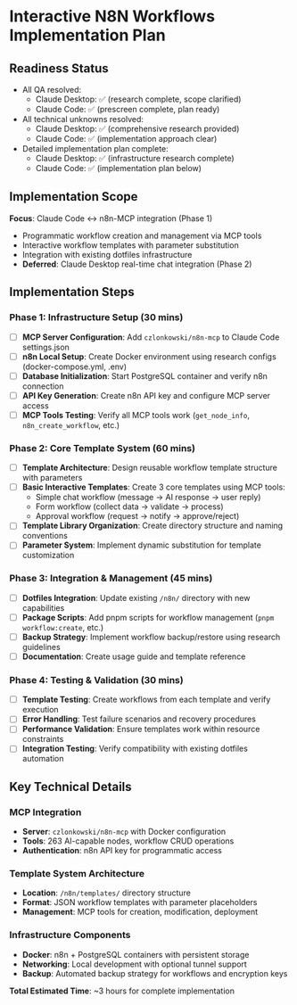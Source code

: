 # Interactive N8N Workflows Implementation Plan

## Readiness Status

- All QA resolved:
    - Claude Desktop: ✅ (research complete, scope clarified)
    - Claude Code: ✅ (prescreen complete, plan ready)
- All technical unknowns resolved:
    - Claude Desktop: ✅ (comprehensive research provided)
    - Claude Code: ✅ (implementation approach clear)
- Detailed implementation plan complete:
    - Claude Desktop: ✅ (infrastructure research complete)
    - Claude Code: ✅ (implementation plan below)

## Implementation Scope

**Focus**: Claude Code ↔ n8n-MCP integration (Phase 1)
- Programmatic workflow creation and management via MCP tools
- Interactive workflow templates with parameter substitution  
- Integration with existing dotfiles infrastructure
- **Deferred**: Claude Desktop real-time chat integration (Phase 2)

## Implementation Steps

### Phase 1: Infrastructure Setup (30 mins)

- [ ] **MCP Server Configuration**: Add `czlonkowski/n8n-mcp` to Claude Code settings.json
- [ ] **n8n Local Setup**: Create Docker environment using research configs (docker-compose.yml, .env)
- [ ] **Database Initialization**: Start PostgreSQL container and verify n8n connection
- [ ] **API Key Generation**: Create n8n API key and configure MCP server access
- [ ] **MCP Tools Testing**: Verify all MCP tools work (`get_node_info`, `n8n_create_workflow`, etc.)

### Phase 2: Core Template System (60 mins)

- [ ] **Template Architecture**: Design reusable workflow template structure with parameters
- [ ] **Basic Interactive Templates**: Create 3 core templates using MCP tools:
  - Simple chat workflow (message → AI response → user reply)
  - Form workflow (collect data → validate → process)
  - Approval workflow (request → notify → approve/reject)
- [ ] **Template Library Organization**: Create directory structure and naming conventions
- [ ] **Parameter System**: Implement dynamic substitution for template customization

### Phase 3: Integration & Management (45 mins)

- [ ] **Dotfiles Integration**: Update existing `/n8n/` directory with new capabilities
- [ ] **Package Scripts**: Add pnpm scripts for workflow management (`pnpm workflow:create`, etc.)
- [ ] **Backup Strategy**: Implement workflow backup/restore using research guidelines
- [ ] **Documentation**: Create usage guide and template reference

### Phase 4: Testing & Validation (30 mins)

- [ ] **Template Testing**: Create workflows from each template and verify execution
- [ ] **Error Handling**: Test failure scenarios and recovery procedures
- [ ] **Performance Validation**: Ensure templates work within resource constraints
- [ ] **Integration Testing**: Verify compatibility with existing dotfiles automation

## Key Technical Details

### MCP Integration
- **Server**: `czlonkowski/n8n-mcp` with Docker configuration
- **Tools**: 263 AI-capable nodes, workflow CRUD operations
- **Authentication**: n8n API key for programmatic access

### Template System Architecture
- **Location**: `/n8n/templates/` directory structure
- **Format**: JSON workflow templates with parameter placeholders
- **Management**: MCP tools for creation, modification, deployment

### Infrastructure Components
- **Docker**: n8n + PostgreSQL containers with persistent storage
- **Networking**: Local development with optional tunnel support
- **Backup**: Automated backup strategy for workflows and encryption keys

**Total Estimated Time**: ~3 hours for complete implementation